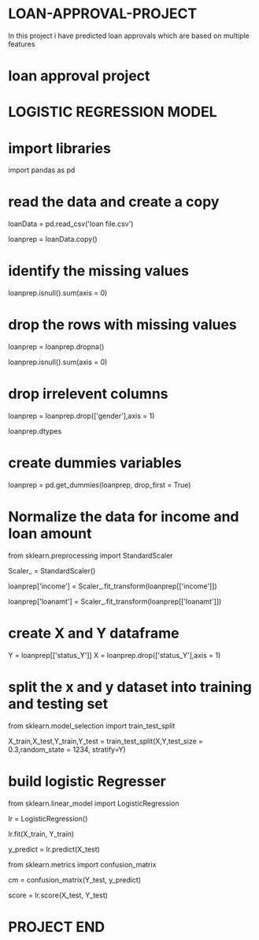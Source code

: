 # LOAN-APPROVAL-PROJECT
In this project i have predicted loan approvals which are based on multiple features 

# loan approval project 
# LOGISTIC REGRESSION MODEL 

# import libraries 

import pandas as pd

# read the data and create a copy

loanData = pd.read_csv('loan file.csv')

loanprep = loanData.copy()

# identify the missing values 

loanprep.isnull().sum(axis = 0)

# drop the rows with missing values 

loanprep = loanprep.dropna()

loanprep.isnull().sum(axis = 0)

# drop irrelevent columns 

loanprep = loanprep.drop(['gender'],axis = 1)

loanprep.dtypes

# create dummies variables 

loanprep = pd.get_dummies(loanprep, drop_first = True)

# Normalize the data for income and loan amount 

from sklearn.preprocessing import StandardScaler 

Scaler_ = StandardScaler()

loanprep['income'] = Scaler_.fit_transform(loanprep[['income']])

loanprep['loanamt'] = Scaler_.fit_transform(loanprep[['loanamt']])

# create X and Y dataframe 

Y = loanprep[['status_Y']]
X = loanprep.drop(['status_Y'],axis = 1)

# split the x and y dataset into training and testing set 

from sklearn.model_selection import train_test_split

X_train,X_test,Y_train,Y_test = train_test_split(X,Y,test_size = 0.3,random_state = 1234, stratify=Y)


# build logistic Regresser

from sklearn.linear_model import LogisticRegression
 
lr = LogisticRegression()

lr.fit(X_train, Y_train)

y_predict = lr.predict(X_test)

from sklearn.metrics import confusion_matrix 

cm = confusion_matrix(Y_test, y_predict)

score = lr.score(X_test, Y_test)

# PROJECT END 



